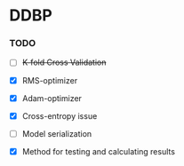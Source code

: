 # DDBP

### TODO
- [ ] ~~K-fold Cross Validation~~

- [x] RMS-optimizer
- [x] Adam-optimizer
- [x] Cross-entropy issue
- [ ] Model serialization
- [x] Method for testing and calculating results
